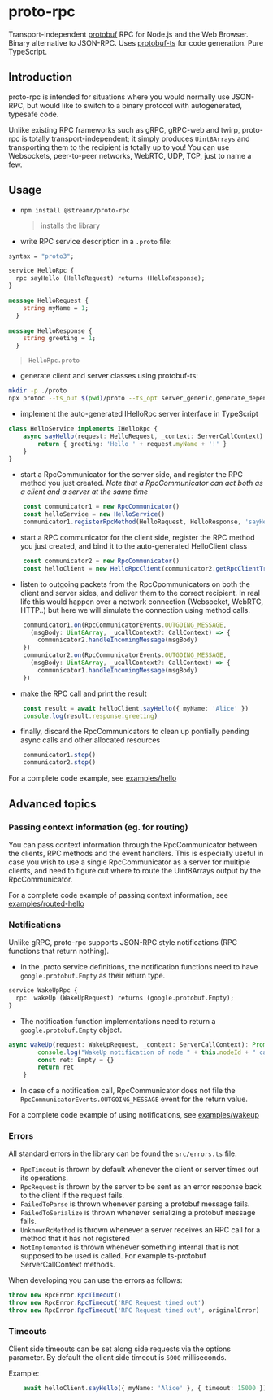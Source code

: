 proto-rpc
===========

Transport-independent [protobuf](https://developers.google.com/protocol-buffers) RPC for Node.js and the Web Browser. 
Binary alternative to JSON-RPC. Uses [protobuf-ts](https://github.com/timostamm/protobuf-ts) for code generation. Pure TypeScript.

## Introduction

proto-rpc is intended for situations where you would normally use JSON-RPC, but would like to switch to a binary protocol with autogenerated, typesafe code.  

Unlike existing RPC frameworks such as gRPC, gRPC-web and twirp, proto-rpc is totally transport-independent; it simply produces `Uint8Arrays` and transporting them to the recipient is totally up to you! You can use Websockets, peer-to-peer networks, WebRTC, UDP, TCP, just to name a few.

## Usage

- `npm install @streamr/proto-rpc`
  > installs the library

- write RPC service description in a `.proto` file:

```proto
syntax = "proto3";

service HelloRpc {
  rpc sayHello (HelloRequest) returns (HelloResponse);
}

message HelloRequest {
    string myName = 1;
  }
  
message HelloResponse {
    string greeting = 1;
  }
```
  > `HelloRpc.proto`

- generate client and server classes using protobuf-ts:

```bash
mkdir -p ./proto
npx protoc --ts_out $(pwd)/proto --ts_opt server_generic,generate_dependencies --proto_path $(pwd) HelloRpc.proto
```

- implement the auto-generated IHelloRpc server interface in TypeScript

```typescript
class HelloService implements IHelloRpc {
    async sayHello(request: HelloRequest, _context: ServerCallContext): Promise<HelloResponse> {
        return { greeting: 'Hello ' + request.myName + '!' }
    }
}
```

- start a RpcCommunicator for the server side, and register the RPC method you just created.
  *Note that a RpcCommunicator can act both as a client and a server at the same time*    

```typescript
    const communicator1 = new RpcCommunicator()
    const helloService = new HelloService()
    communicator1.registerRpcMethod(HelloRequest, HelloResponse, 'sayHello', helloService.sayHello)
```

- start a RPC communicator for the client side, register the RPC method you just created,
  and bind it to the auto-generated HelloClient class


```typescript
    const communicator2 = new RpcCommunicator()
    const helloClient = new HelloRpcClient(communicator2.getRpcClientTransport())
```

- listen to outgoing packets from the RpcCpommunicators on both the client and server sides, and
  deliver them to the correct recipient. In real life this would happen over a network connection (Websocket, WebRTC, HTTP..)
  but here we will simulate the connection using method calls.

```typescript
    communicator1.on(RpcCommunicatorEvents.OUTGOING_MESSAGE, 
      (msgBody: Uint8Array, _ucallContext?: CallContext) => {
        communicator2.handleIncomingMessage(msgBody)
    })
    communicator2.on(RpcCommunicatorEvents.OUTGOING_MESSAGE, 
      (msgBody: Uint8Array, _ucallContext?: CallContext) => {
        communicator1.handleIncomingMessage(msgBody)
    })
```

- make the RPC call and print the result
  
```typescript
    const result = await helloClient.sayHello({ myName: 'Alice' })
    console.log(result.response.greeting)
```

- finally, discard the RpcCommunicators to clean up pontially pending async calls and other
  allocated resources
  
```typescript
    communicator1.stop()
    communicator2.stop()
```

For a complete code example, see [examples/hello](examples/hello)

## Advanced topics

### Passing context information (eg. for routing)

You can pass context information through the RpcCommunicator between the clients, RPC methods and the event handlers. This is
especially useful in case you wish to use a single RpcCommunicator as a server for multiple clients, and need to figure out
where to route the Uint8Arrays output by the RpcCommunicator. 

For a complete code example of passing context information, see [examples/routed-hello](examples/routed-hello)

### Notifications

Unlike gRPC, proto-rpc supports JSON-RPC style notifications (RPC functions that return nothing). 

- In the .proto service definitions, the notification functions need to have `google.protobuf.Empty` as their return type.

```proto
service WakeUpRpc {
  rpc  wakeUp (WakeUpRequest) returns (google.protobuf.Empty);
}
```

- The notification function implementations need to return a `google.protobuf.Empty` object.

```typescript
async wakeUp(request: WakeUpRequest, _context: ServerCallContext): Promise<Empty> {
        console.log("WakeUp notification of node " + this.nodeId + " called with reason: " + request.reason)
        const ret: Empty = {}
        return ret
    }
```

- In case of a notification call, RpcCommunicator does not file the `RpcCommunicatorEvents.OUTGOING_MESSAGE` event for the return value.

For a complete code example of using notifications, see [examples/wakeup](examples/wakeup)

### Errors

All standard errors in the library can be found the `src/errors.ts` file.

- `RpcTimeout` is thrown by default whenever the client or server times out its operations.
- `RpcRequest` is thrown by the server to be sent as an error response back to the client if the request fails.
- `FailedToParse` is thrown whenever parsing a protobuf message fails.
- `FailedToSerialize` is thrown whenever serializing a protobuf message fails.
- `UnknownRcMethod` is thrown whenever a server receives an RPC call for a method that it has not registered
- `NotImplemented` is thrown whenever something internal that is not supposed to be used is called. For example ts-protobuf ServerCallContext methods.

When developing you can use the errors as follows:

```typescript
throw new RpcError.RpcTimeout()
throw new RpcError.RpcTimeout('RPC Request timed out')
throw new RpcError.RpcTimeout('RPC Request timed out', originalError)
```

### Timeouts

Client side timeouts can be set along side requests via the options parameter. By default the client side timeout is `5000` milliseconds.

Example:
```typescript
	await helloClient.sayHello({ myName: 'Alice' }, { timeout: 15000 })
```